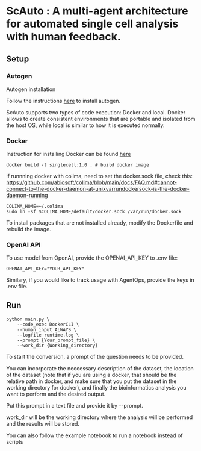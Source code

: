 # ScAuto : A multi-agent architecture for automated single cell analysis with human feedback.

## Setup
### Autogen
Autogen installation

Follow the instructions [here](https://microsoft.github.io/autogen/docs/installation/) to install autogen.

ScAuto supports two types of code execution: Docker and local. Docker allows to create consistent environments that are portable and isolated from the host OS, while local is similar to how it is executed normally. 

### Docker
Instruction for installing Docker can be found [here](https://microsoft.github.io/autogen/docs/installation/Docker)

```
docker build -t singlecell:1.0 . # build docker image
```

if runnning docker with colima, need to set the docker.sock file, check this:
https://github.com/abiosoft/colima/blob/main/docs/FAQ.md#cannot-connect-to-the-docker-daemon-at-unixvarrundockersock-is-the-docker-daemon-running

```
COLIMA_HOME=~/.colima
sudo ln -sf $COLIMA_HOME/default/docker.sock /var/run/docker.sock
```


To install packages that are not installed already, modify the Dockerfile and rebuild the image.

### OpenAI API
To use model from OpenAI, provide the OPENAI_API_KEY to .env file:
```
OPENAI_API_KEY="YOUR_API_KEY"
```

Similary, if you would like to track usage with AgentOps, provide the keys in .env file.



## Run
```{bash}
python main.py \
    --code_exec DockerCLI \
    --human_input ALWAYS \
    --logfile runtime.log \
    --prompt {Your_prompt_file} \
    --work_dir {Working_directory}
```

To start the conversion, a prompt of the question needs to be provided. 

You can incorporate the neccessary description of the dataset, the location of the dataset (note that if you are using a docker, that should be the relative path in docker, and make sure that you put the dataset in the working directory for docker), and finally the bioinformatics analysis you want to perform and the desired output.

Put this prompt in a text file and provide it by --prompt.

work_dir will be the working directory where the analysis will be performed and the results will be stored.



You can also follow the example notebook to run a notebook instead of scripts





